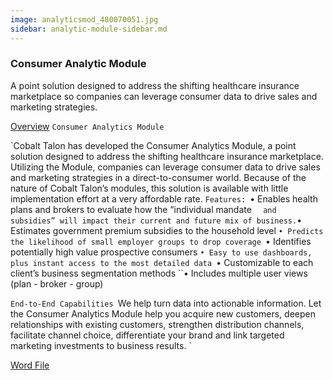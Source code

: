 ```yaml
---
image: analyticsmod_480070051.jpg
sidebar: analytic-module-sidebar.md
---
```


### Consumer Analytic Module

A point solution designed to address the shifting healthcare insurance marketplace so companies can leverage consumer data to drive sales and marketing strategies.

[Overview]
`Consumer Analytics Module `

`Cobalt Talon has developed the Consumer Analytics Module, a point solution designed to address the shifting healthcare insurance marketplace. Utilizing the Module, companies can leverage consumer data to drive sales and marketing strategies in a direct-to-consumer world. Because of the nature of Cobalt Talon’s modules, this solution is available with little implementation effort at a very affordable rate.
``Features:
``•	Enables health plans and brokers to evaluate how the “individual mandate
``   and subsidies” will impact their current and future mix of business.
``•	Estimates government premium subsidies to the household level
``•	Predicts the likelihood of small employer groups to drop coverage
``•	Identifies potentially high value prospective consumers
``•	Easy to use dashboards, plus instant access to the most detailed data
``•	Customizable to each client’s business segmentation methods
``•	Includes multiple user views (plan - broker - group)
 

``End-to-End Capabilities
``We help turn data into actionable information. Let the Consumer Analytics Module help you acquire new customers, deepen relationships with existing customers, strengthen distribution channels, facilitate channel choice, differentiate your brand and link targeted marketing investments to business results.
 `


[Overview]: /solutions/overview-analyticmodules-consumer.html


[Word File]

[Word File]: /solutions/overview-analyticmodules-consumer_word.html
